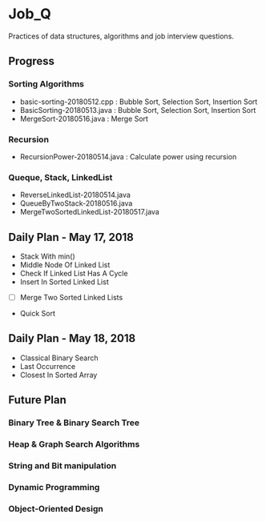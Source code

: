 # Job_Q

Practices of data structures, algorithms and job interview questions.

## Progress

### Sorting Algorithms 
   - basic-sorting-20180512.cpp : Bubble Sort, Selection Sort, Insertion Sort
   - BasicSorting-20180513.java : Bubble Sort, Selection Sort, Insertion Sort
   - MergeSort-20180516.java : Merge Sort
   
### Recursion
   - RecursionPower-20180514.java : Calculate power using recursion

### Queque, Stack, LinkedList
   - ReverseLinkedList-20180514.java
   - QueueByTwoStack-20180516.java
   - MergeTwoSortedLinkedList-20180517.java
   
## Daily Plan - May 17, 2018
 - Stack With min()
 - Middle Node Of Linked List
 - Check If Linked List Has A Cycle
 - Insert In Sorted Linked List
 - [ ]  Merge Two Sorted Linked Lists
 
 - Quick Sort

## Daily Plan - May 18, 2018
 - Classical Binary Search
 - Last Occurrence	
 - Closest In Sorted Array	
   

## Future Plan

### Binary Tree & Binary Search Tree
### Heap & Graph Search Algorithms
### String and Bit manipulation

### Dynamic Programming

### Object-Oriented Design
